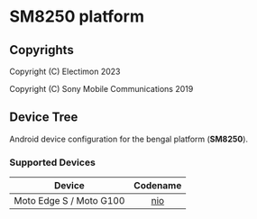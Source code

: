 SM8250 platform
============

## Copyrights
Copyright (C) Electimon 2023

Copyright (C) Sony Mobile Communications 2019

## Device Tree

Android device configuration for the bengal platform (**SM8250**).

### Supported Devices

| Device | Codename |
|-|:-:|
| Moto Edge S / Moto G100 | [nio](../../../../moto-common/android_device_motorola_nio) |
